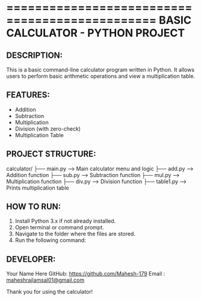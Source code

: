 ===============================================
         BASIC CALCULATOR - PYTHON PROJECT
===============================================

DESCRIPTION:
------------
This is a basic command-line calculator program written in Python. 
It allows users to perform basic arithmetic operations and view a 
multiplication table. 

FEATURES:
---------
- Addition
- Subtraction
- Multiplication
- Division (with zero-check)
- Multiplication Table

PROJECT STRUCTURE:
------------------
calculator/
├── main.py               --> Main calculator menu and logic
├── add.py                --> Addition function
├── sub.py                --> Subtraction function
├── mul.py                --> Multiplication function
├── div.py                --> Division function
├── table1.py             --> Prints multiplication table

HOW TO RUN:
-----------
1. Install Python 3.x if not already installed.
2. Open terminal or command prompt.
3. Navigate to the folder where the files are stored.
4. Run the following command:

DEVELOPER:
----------
Your Name Here
GitHub: https://github.com/Mahesh-179
Email : maheshrajlamsal01@gmail.com

Thank you for using the calculator!
